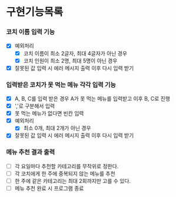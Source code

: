 # 구현기능목록

### 코치 이름 입력 기능

- [x] 예외처리
  - [x] 코치 이름이 최소 2글자, 최대 4글자가 아닌 경우
  - [x] 코치 인원이 최소 2명, 최대 5명이 아닌 경우
- [x] 잘못된 값 입력 시 에러 메시지 출력 이후 다시 입력 받기

### 입력받은 코치가 못 먹는 메뉴 각각 입력 기능

- [x] A, B, C를 입력 받은 경우 A가 못 먹는 메뉴를 입력받고 이후 B, C로 진행
- [x] ','로 구분해서 입력
- [x] 못 먹는 메뉴가 없다면 빈칸 입력
- [x] 예외처리
  - [x] 최소 0개, 최대 2개가 아닌 경우
- [x] 잘못된 값 입력 시 에러 메시지 출력 이후 다시 입력 받기

### 메뉴 추천 결과 출력

- [ ] 각 요일마다 추천할 카테고리를 무작위로 정한다.
- [ ] 각 코치에게 한 주에 중복되지 않는 메뉴를 추천
- [ ] 한 주에 같은 카테고리는 최대 2회까지만 고를 수 있다.
- [ ] 메뉴 추천 완료 시 프로그램 종료
